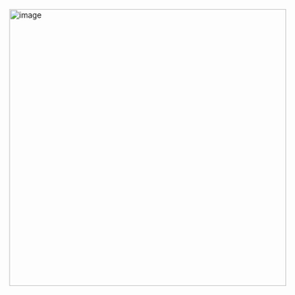 <img src="https://github.com/user-attachments/assets/133147ee-31e9-4047-9481-427118071f8d" width="500" alt="image" />
